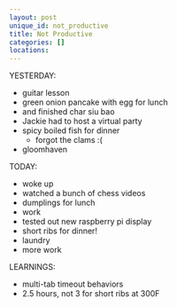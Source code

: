 ```yaml
---
layout: post
unique_id: not_productive
title: Not Productive
categories: []
locations: 
---
```


YESTERDAY:
* guitar lesson
*  green onion pancake with egg for lunch
  * and finished char siu bao
* Jackie had to host a virtual party
* spicy boiled fish for dinner
  * forgot the clams :(
* gloomhaven

TODAY:
* woke up
* watched a bunch of chess videos
* dumplings for lunch
* work
* tested out new raspberry pi display
* short ribs for dinner!
* laundry
* more work

LEARNINGS:
* multi-tab timeout behaviors
* 2.5 hours, not 3 for short ribs at 300F
